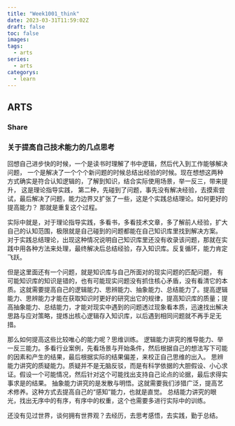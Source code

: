 ```yaml
---
title: "Week1001_think"
date: 2023-03-31T11:59:02Z
draft: false 
toc: false
images:
tags:
  - arts 
series:
  - arts 
categorys:
  - learn 
---
```


## ARTS
### Share

### 关于提高自己技术能力的几点思考
回想自己进步快的时候，一个是读书时理解了书中逻辑，然后代入到工作能够解决问题， 一个是解决了一个个个新问题的时候总结出经验的时候。现在想想这两种方式确实是符合认知逻辑的，了解到知识，结合实际使用场景，举一反三，带来提升， 这是理论指导实践， 第二种，先碰到了问题，事先没有解决经验，去摸索尝试，最后解决了问题，能力边界又扩张了一些，这是个实践总结理论。如何更好的提高能力？ 那就是重复这个过程。

实际中就是，对于理论指导实践，多看书，多看技术文章，多了解前人经验，扩大自己的认知范围，极限就是自己碰到的问题都能在自己知识库里找到解决方案。 对于实践总结理论，出现这种情况说明自己知识库里还没有收录该问题，那就在实践中用各种方法来处理，最终解决后总结经验，存入知识库。反复循环，能力肯定飞跃。

但是这里面还有一个问题，就是知识库与自己所面对的现实问题的匹配问题， 有可能知识库的知识是错的，也有可能现实问题没有抓住核心矛盾，没有看清它的本质。这就需要提高自己的逻辑能力、思辨能力、抽象能力、总结能力了。提高逻辑能力、思辨能力才能在获取知识时更好的研究出它的规律，提高知识库的质量；提高抽象能力、总结能力，才能对现实中遇到的问题透过现象看本质，迅速找出解决思路与应对策略，提炼出核心逻辑存入知识库，以后遇到相同问题就不再手足无措。

那么如何提高这些比较唯心的能力呢？思维训练。
逻辑能力讲究的推导能力、举一反三能力。多看行业案例，先看场景与开始条件，然后根据自己的想法写下可能的因素和产生的结果，最后根据实际的结果偏差，来校正自己思维的出入。
思辨能力讲究的质疑能力。质疑并不是无脑反驳，而是有科学依据的大胆假设、小心求证。假设一个可能情况，然后针对这个可能找出支持自己论点的论据，最后求得实事求是的结果。
抽象能力讲究的是发散与明悟。这就需要我们涉猎广泛，提高艺术修养。这种方式去提高自己的“感知”能力，也就是直觉。
总结能力讲究的眼光，找出无序中的有序，有序中的权重，这个也需要多进行实际中的训练。

还没有见过世界，谈何拥有世界观？去经历，去思考感悟，去实践，勤于总结。